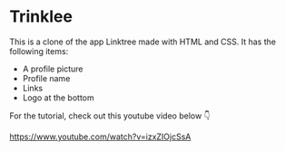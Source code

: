 # Trinklee

This is a clone of the app Linktree made with HTML and CSS. It has the following items:
- A profile picture
- Profile name
- Links
- Logo at the bottom

For the tutorial, check out this youtube video below 👇

https://www.youtube.com/watch?v=izxZIOjcSsA
